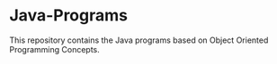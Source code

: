 # Java-Programs

This repository contains the Java programs based on Object Oriented Programming Concepts. 
